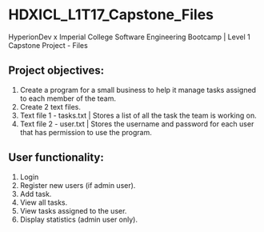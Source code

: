 # HDXICL_L1T17_Capstone_Files
HyperionDev x Imperial College Software Engineering Bootcamp | Level 1 Capstone Project - Files

Project objectives:
------------------
1.  Create a program for a small business to help it manage tasks assigned to each member of the team.
2.  Create 2 text files.
3.  Text file 1 - tasks.txt | Stores a list of all the task the team is working on.
4.  Text file 2 - user.txt | Stores the username and password for each user that has permission to use the program.
  
User functionality:
-------------------
1.  Login
2.  Register new users (if admin user).
3.  Add task.
4.  View all tasks.
5.  View tasks assigned to the user.
6.  Display statistics (admin user only).
